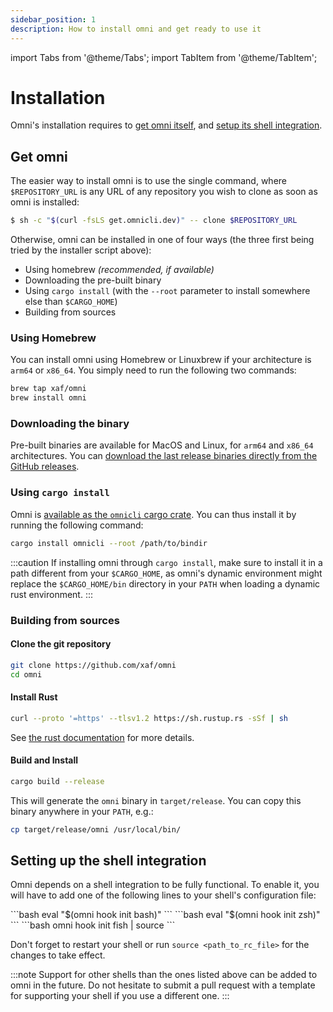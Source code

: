 ```yaml
---
sidebar_position: 1
description: How to install omni and get ready to use it
---
```


import Tabs from '@theme/Tabs';
import TabItem from '@theme/TabItem';

# Installation

Omni's installation requires to [get omni itself](#get-omni), and [setup its shell integration](#setting-up-the-shell-integration).

## Get omni

The easier way to install omni is to use the single command, where `$REPOSITORY_URL` is any URL of any repository you wish to clone as soon as omni is installed:

```bash
$ sh -c "$(curl -fsLS get.omnicli.dev)" -- clone $REPOSITORY_URL
```

Otherwise, omni can be installed in one of four ways (the three first being tried by the installer script above):
- Using homebrew *(recommended, if available)*
- Downloading the pre-built binary
- Using `cargo install` (with the `--root` parameter to install somewhere else than `$CARGO_HOME`)
- Building from sources

### Using Homebrew

You can install omni using Homebrew or Linuxbrew if your architecture is `arm64` or `x86_64`. You simply need to run the following two commands:

```bash
brew tap xaf/omni
brew install omni
```

### Downloading the binary

Pre-built binaries are available for MacOS and Linux, for `arm64` and `x86_64` architectures. You can [download the last release binaries directly from the GitHub releases](https://github.com/xaf/omni/releases/).

### Using `cargo install`

Omni is [available as the `omnicli` cargo crate](https://crates.io/crates/omnicli).
You can thus install it by running the following command:

```bash
cargo install omnicli --root /path/to/bindir
```

:::caution
If installing omni through `cargo install`, make sure to install it in a path different from your `$CARGO_HOME`, as omni's dynamic environment might replace the `$CARGO_HOME/bin` directory in your `PATH` when loading a dynamic rust environment.
:::

### Building from sources

#### Clone the git repository

```bash
git clone https://github.com/xaf/omni
cd omni
```

#### Install Rust

```bash
curl --proto '=https' --tlsv1.2 https://sh.rustup.rs -sSf | sh
```

See [the rust documentation](https://doc.rust-lang.org/book/ch01-01-installation.html) for more details.

#### Build and Install

```bash
cargo build --release
```

This will generate the `omni` binary in `target/release`. You can copy this binary anywhere in your `PATH`, e.g.:

```bash
cp target/release/omni /usr/local/bin/
```

## Setting up the shell integration

Omni depends on a shell integration to be fully functional. To enable it, you will have to add one of the following lines to your shell's configuration file:

<Tabs groupId="shells">
  <TabItem value="bash" label="bash" default>
    ```bash
    eval "$(omni hook init bash)"
    ```
  </TabItem>
  <TabItem value="zsh" label="zsh">
    ```bash
    eval "$(omni hook init zsh)"
    ```
  </TabItem>
  <TabItem value="fish" label="fish">
    ```bash
    omni hook init fish | source
    ```
  </TabItem>
</Tabs>

Don't forget to restart your shell or run `source <path_to_rc_file>` for the changes to take effect.

:::note
Support for other shells than the ones listed above can be added to omni in the future. Do not hesitate to submit a pull request with a template for supporting your shell if you use a different one.
:::
